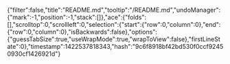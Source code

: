 {"filter":false,"title":"README.md","tooltip":"/README.md","undoManager":{"mark":-1,"position":-1,"stack":[]},"ace":{"folds":[],"scrolltop":0,"scrollleft":0,"selection":{"start":{"row":0,"column":0},"end":{"row":0,"column":0},"isBackwards":false},"options":{"guessTabSize":true,"useWrapMode":true,"wrapToView":false},"firstLineState":0},"timestamp":1422537818343,"hash":"9c6f8918bf42bd530f0ccf92450930cf1426921d"}
